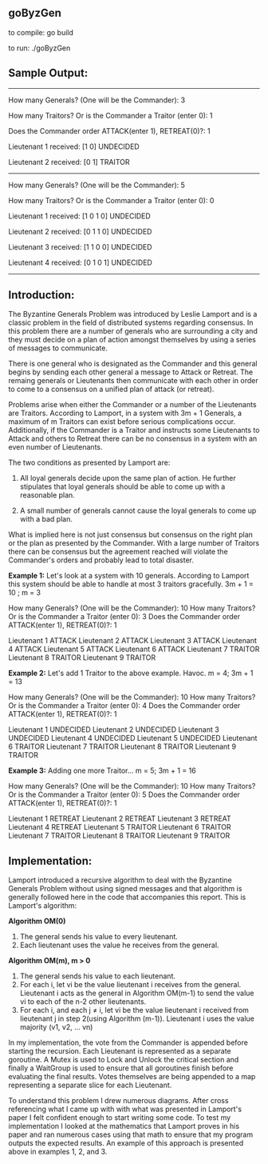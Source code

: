 ## goByzGen

to compile: go build

to run: ./goByzGen


## Sample Output:

---------------------------

How many Generals? (One will be the Commander): 3

How many Traitors? Or is the Commander a Traitor (enter 0): 1

Does the Commander order ATTACK(enter 1), RETREAT(0)?: 1

Lieutenant 1 received: [1 0] UNDECIDED

Lieutenant 2 received: [0 1] TRAITOR

---------------------------

How many Generals? (One will be the Commander): 5

How many Traitors? Or is the Commander a Traitor (enter 0): 0

Lieutenant 1 received: [1 0 1 0] UNDECIDED

Lieutenant 2 received: [0 1 1 0] UNDECIDED

Lieutenant 3 received: [1 1 0 0] UNDECIDED

Lieutenant 4 received: [0 1 0 1] UNDECIDED

----------------------------


## Introduction:

The Byzantine Generals Problem was introduced by Leslie Lamport and is a classic problem in the field of distributed systems regarding consensus. In this problem there are a number of generals who are surrounding a city and they must decide on a plan of action amongst themselves by using a series of messages to communicate. 

There is one general who is designated as the Commander and this general begins by sending each other general a message to Attack or Retreat. The remaing generals or Lieutenants then communicate with each other in order to come to a consensus on a unified plan of attack (or retreat).

Problems arise when either the Commander or a number of the Lieutenants are Traitors. According to Lamport, in a system with 3m + 1 Generals, a maximum of m Traitors can exist before serious complications occur. Additionally, if the Commander is a Traitor and instructs some Lieutenants to Attack and others to Retreat there can be no consensus in a system with an even number of Lieutenants. 

The two conditions as presented by Lamport are:

1. All loyal generals decide upon the same plan of action. He further stipulates that loyal generals should be able to come up with a reasonable plan.

2. A small number of generals cannot cause the loyal generals to come up with a bad plan. 

What is implied here is not just consensus but consensus on the right plan or the plan as presented by the Commander. With a large number of Traitors there can be consensus but the agreement reached will violate the Commander's orders and probably lead to total disaster.

**Example 1:** Let's look at a system with 10 generals. According to Lamport this system should be able to handle at most 3 traitors gracefully. 3m + 1 = 10 ; m = 3

How many Generals? (One will be the Commander):
10
How many Traitors? Or is the Commander a Traitor (enter 0):
3
Does the Commander order ATTACK(enter 1), RETREAT(0)?:
1

Lieutenant 1 ATTACK
Lieutenant 2 ATTACK
Lieutenant 3 ATTACK
Lieutenant 4 ATTACK
Lieutenant 5 ATTACK
Lieutenant 6 ATTACK
Lieutenant 7 TRAITOR
Lieutenant 8 TRAITOR
Lieutenant 9 TRAITOR


**Example 2:** Let's add 1 Traitor to the above example. Havoc. m = 4; 3m + 1 = 13

How many Generals? (One will be the Commander):
10
How many Traitors? Or is the Commander a Traitor (enter 0):
4
Does the Commander order ATTACK(enter 1), RETREAT(0)?:
1

Lieutenant 1 UNDECIDED
Lieutenant 2 UNDECIDED
Lieutenant 3 UNDECIDED
Lieutenant 4 UNDECIDED
Lieutenant 5 UNDECIDED
Lieutenant 6 TRAITOR
Lieutenant 7 TRAITOR
Lieutenant 8 TRAITOR
Lieutenant 9 TRAITOR


**Example 3:** Adding one more Traitor... m = 5; 3m + 1 = 16

How many Generals? (One will be the Commander):
10
How many Traitors? Or is the Commander a Traitor (enter 0):
5
Does the Commander order ATTACK(enter 1), RETREAT(0)?:
1

Lieutenant 1 RETREAT
Lieutenant 2 RETREAT
Lieutenant 3 RETREAT
Lieutenant 4 RETREAT
Lieutenant 5 TRAITOR
Lieutenant 6 TRAITOR
Lieutenant 7 TRAITOR
Lieutenant 8 TRAITOR
Lieutenant 9 TRAITOR


## Implementation:

Lamport introduced a recursive algorithm to deal with the Byzantine Generals Problem without using signed messages and that algorithm is generally followed here in the code that accompanies this report. This is Lamport's algorithm:

**Algorithm OM(0)**

1. The general sends his value to every lieutenant.
2. Each lieutenant uses the value he receives from the general.

**Algorithm OM(m), m > 0**

1. The general sends his value to each lieutenant.
2. For each i, let vi be the value lieutenant i receives from the general. Lieutenant i acts as the general in Algorithm OM(m-1) to send the value vi to each of the n-2 other lieutenants.
3. For each i, and each j ≠ i, let vi be the value lieutenant i received from lieutenant j in step 2(using Algorithm (m-1)). Lieutenant i uses the value majority (v1, v2, ... vn)

In my implementation, the vote from the Commander is appended before starting the recursion. Each Lieutenant is represented as a separate goroutine. A Mutex is used to Lock and Unlock the critical section and finally a WaitGroup is used to ensure that all goroutines finish before evaluating the final results. Votes themselves are being appended to a map representing a separate slice for each Lieutenant. 

To understand this problem I drew numerous diagrams. After cross referencing what I came up with with what was presented in Lamport's paper I felt confident enough to start writing some code. To test my implementation I looked at the mathematics that Lamport proves in his paper and ran numerous cases using that math to ensure that my program outputs the expected results. An example of this approach is presented above in examples 1, 2, and 3.